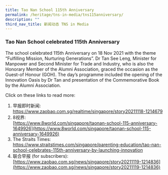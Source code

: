 ```yaml
---
title: Tao Nan School 115th Anniversary
permalink: /heritage/tns-in-media/tns115anniversary/
description: ""
third_nav_title: 新闻动态 TNS in Media
---
```

### Tao Nan School celebrated 115th Anniversary

The school celebrated 115th Anniversary on 18 Nov 2021 with the theme “Fulfilling Mission, Nurturing Generations”. Dr Tan See Leng, Minister for Manpower and Second Minister for Trade and Industry, who is also the Honorary Member of the Alumni Association, graced the occasion as the Guest-of Honour (GOH). The day’s programme included the opening of the Innovation Oasis by Dr Tan and presentation of the Commemorative Book by the Alumni Association.

Click on these links to read more:
1. 早报即时新闻:<br>[https://www.zaobao.com.sg/realtime/singapore/story20211118-1214679 ](https://www.zaobao.com.sg/realtime/singapore/story20211118-1214679 )
2. 8视界:<br> 
[https://www.8world.com/singapore/taonan-school-115-anniversary-1649926](https://www.8world.com/singapore/taonan-school-115-anniversary-1649926) 
3. The Straits Times: <br>
[https://www.straitstimes.com/singapore/parenting-education/tao-nan-school-celebrates-115th-anniversary-by-launching-innovation ](https://www.straitstimes.com/singapore/parenting-education/tao-nan-school-celebrates-115th-anniversary-by-launching-innovation )
4. 联合早报 (for subscribers):<br>
[https://www.zaobao.com.sg/news/singapore/story20211119-1214836](https://www.zaobao.com.sg/news/singapore/story20211119-1214836)
